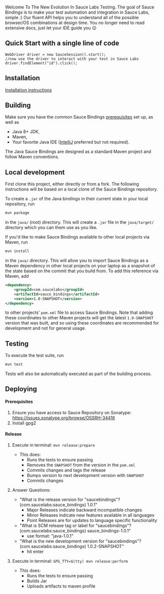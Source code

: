 Welcome To The New Evolution In Sauce Labs Testing.
The goal of Sauce Bindings is to make your test automation and integration in Sauce Labs, simple :)
Our fluent API helps you to understand all of the possible browser/OS combinations at design time.
You no longer need to read extensive docs, just let your IDE guide you 😉

## Quick Start with a single line of code
```
WebDriver driver = new SauceSession().start();
//now use the driver to interact with your test in Sauce Labs
driver.findElement("id").click();
```

## Installation

[Installation instructions](https://opensource.saucelabs.com/sauce_bindings/docs/getting-started)

## Building

Make sure you have the common Sauce Bindings [prerequisites](https://github.com/saucelabs/sauce_bindings#getting-started-and-prerequisites) set up, as well as

-  Java 8+ JDK,
-  Maven,
-  Your favorite Java IDE ([IntelliJ](https://www.jetbrains.com/idea/download/index.html) preferred but not required).

The Java Sauce Bindings are designed as a standard Maven project and follow Maven conventions.

## Local development

First clone this project, either directly or from a fork. The following instructions will be based on a local clone of the Sauce Bindings repository.

To create a `.jar` of the Java bindings in their current state in your local repository, run

```bash
mvn package
```

in the `java/` (root) directory. This will create a `.jar` file in the `java/target/` directory which you can them use as you like.

If you'd like to make Sauce Bindings available to other local projects via Maven, run

```bash
mvn install
```

in the `java/` directory. This will allow you to import Sauce Bindings as a Maven dependency in other local projects on your laptop as a snapshot of the state based on the commit that you build from. To add this reference via Maven, add

```xml
<dependency>
    <groupId>com.saucelabs</groupId>
    <artifactId>sauce_bindings</artifactId>
    <version>1.0-SNAPSHOT</version>
</dependency>
```

to other projects' `pom.xml` file to access Sauce Bindings. Note that adding these coordinates to other Maven projects will get the latest `1.0-SNAPSHOT` version that was built, and so using these coordinates are recommended for development and not for general usage.

## Testing

To execute the test suite, run

```bash
mvn test
```

Tests will also be automatically executed as part of the building process.

## Deploying

#### Prerequisites
1.	Ensure you have access to Sauce Repository on Sonatype: https://issues.sonatype.org/browse/OSSRH-34416
2.	Install gpg2

#### Release
1. Execute in terminal: `mvn release:prepare`
    * This does:
        * Runs the tests to ensure passing
        * Removes the `SNAPSHOT` from the version in the `pom.xml`
        * Commits changes and tags the release
        * Bumps version to next development version with `SNAPSHOT`
        * Commits changes

2. Answer Questions:
    * "What is the release version for "saucebindings"? (com.saucelabs:sauce_bindings) 1.0.1"
        * Major Releases indicate backward incompatible changes
        * Minor Releases indicate new features available in all languages
        * Point Releases are for updates to language specific functionality
    * "What is SCM release tag or label for "saucebindings"? (com.saucelabs:sauce_bindings) sauce_bindings-1.0.1"
        * use format: "java-1.0.1"
    * "What is the new development version for "saucebindings"? (com.saucelabs:sauce_bindings) 1.0.2-SNAPSHOT"
        * hit enter

3. Execute in terminal: `GPG_TTY=$(tty) mvn release:perform`
    * This does:
        * Runs the tests to ensure passing
        * Builds Jar
        * Uploads artifacts to maven profile 
